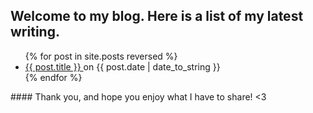 
## Welcome to my blog. Here is a list of my latest writing.
<ul>
  {% for post in site.posts reversed %}
    <li>
      <a href="{{ post.url }}">{{ post.title }} </a> on {{ post.date | date_to_string }}
    </li>
  {% endfor %}
</ul>
#### Thank you, and hope you enjoy what I have to share! <3

